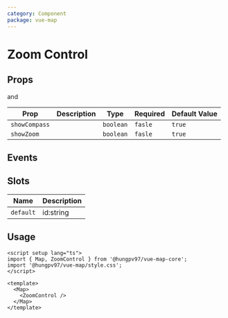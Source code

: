 ```yaml
---
category: Component
package: vue-map
---
```


# Zoom Control

<FunctionInfo :frontmatter="$frontmatter" fn="ZoomControl" />

## Props

<!--@include: ../ModuleContainer/props.md-->

and

| Prop          | Description | Type      | Required | Default Value |
| ------------- | ----------- | --------- | -------- | ------------- |
| `showCompass` |             | `boolean` | `fasle`  | `true`        |
| `showZoom`    |             | `boolean` | `fasle`  | `true`        |

## Events

## Slots

| Name      | Description |
| --------- | ----------- |
| `default` | id:string   |

## Usage

```vue
<script setup lang="ts">
import { Map, ZoomControl } from '@hungpv97/vue-map-core';
import '@hungpv97/vue-map/style.css';
</script>

<template>
  <Map>
    <ZoomControl />
  </Map>
</template>
```
